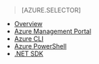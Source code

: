 > [AZURE.SELECTOR]
<!-- deleted by customization
- [Linux-based](/documentation/articles/hdinsight-provision-clusters-v1)
-->
- [Overview](/documentation/articles/hdinsight-provision-clusters-v1)
- [Azure Management Portal](/documentation/articles/hdinsight-hadoop-create-windows-clusters-portal)
- [Azure CLI](/documentation/articles/hdinsight-hadoop-create-windows-clusters-cli)
- [Azure PowerShell](/documentation/articles/hdinsight-hadoop-create-windows-clusters-powershell)
- [.NET SDK](/documentation/articles/hdinsight-hadoop-create-windows-clusters-dotnet-sdk)
<!-- deleted by customization
- [ARM templates](/documentation/articles/hdinsight-hadoop-create-windows-clusters-arm-templates)
-->
